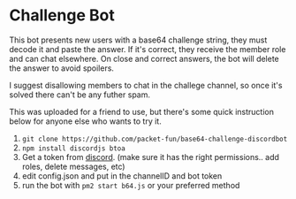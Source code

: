 # Challenge Bot

This bot presents new users with a base64 challenge string, they must decode it and paste the answer.
If it's correct, they receive the member role and can chat elsewhere.
On close and correct answers, the bot will delete the answer to avoid spoilers.

I suggest disallowing members to chat in the challege channel, so once it's solved there can't be any futher spam.

This was uploaded for a friend to use, but there's some quick instruction below for anyone else who wants to try it. 

1. `git clone https://github.com/packet-fun/base64-challenge-discordbot`
2. `npm install discordjs btoa`
3. Get a token from [discord](https://discord.com/developers/applications). (make sure it has the right permissions.. add roles, delete messages, etc)
4. edit config.json and put in the channelID and bot token
5. run the bot with `pm2 start b64.js` or your preferred method
